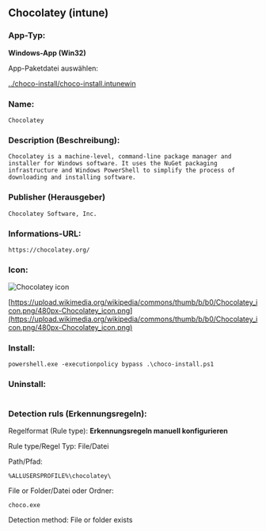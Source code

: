 ## Chocolatey (intune)

### App-Typ:

__Windows-App (Win32)__

App-Paketdatei auswählen:

[../choco-install/choco-install.intunewin](../choco-install/choco-install.intunewin)


### Name:

```
Chocolatey
```

### Description (Beschreibung):

```
Chocolatey is a machine-level, command-line package manager and installer for Windows software. It uses the NuGet packaging infrastructure and Windows PowerShell to simplify the process of downloading and installing software.
```

### Publisher (Herausgeber)

```
Chocolatey Software, Inc.
```


### Informations-URL:

```
https://chocolatey.org/
```

### Icon:

![Chocolatey icon](https://upload.wikimedia.org/wikipedia/commons/thumb/b/b0/Chocolatey_icon.png/120px-Chocolatey_icon.png)

[https://upload.wikimedia.org/wikipedia/commons/thumb/b/b0/Chocolatey_icon.png/480px-Chocolatey_icon.png](https://upload.wikimedia.org/wikipedia/commons/thumb/b/b0/Chocolatey_icon.png/480px-Chocolatey_icon.png)


### Install:
```
powershell.exe -executionpolicy bypass .\choco-install.ps1
```


### Uninstall:
```powershell.exe -executionpolicy bypass .\choco-install.ps1 -uninstall
```


### Detection ruls (Erkennungsregeln):

Regelformat (Rule type): __Erkennungsregeln manuell konfigurieren__

Rule type/Regel Typ: File/Datei

Path/Pfad:

```
%ALLUSERSPROFILE%\chocolatey\
```


File or Folder/Datei oder Ordner:

```
choco.exe
```

Detection method: File or folder exists
